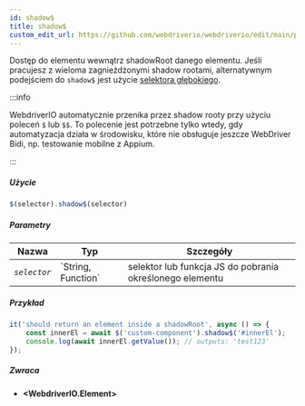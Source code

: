 ```yaml
---
id: shadow$
title: shadow$
custom_edit_url: https://github.com/webdriverio/webdriverio/edit/main/packages/webdriverio/src/commands/element/shadow$.ts
---
```


Dostęp do elementu wewnątrz shadowRoot danego elementu. Jeśli pracujesz
z wieloma zagnieżdżonymi shadow rootami, alternatywnym podejściem do `shadow$` jest
użycie [selektora głębokiego](https://webdriver.io/docs/selectors#deep-selectors).

:::info

WebdriverIO automatycznie przenika przez shadow rooty przy użyciu poleceń `$` lub `$$`.
To polecenie jest potrzebne tylko wtedy, gdy automatyzacja działa w środowisku, które nie
obsługuje jeszcze WebDriver Bidi, np. testowanie mobilne z Appium.

:::

##### Użycie

```js
$(selector).shadow$(selector)
```

##### Parametry

<table>
  <thead>
    <tr>
      <th>Nazwa</th><th>Typ</th><th>Szczegóły</th>
    </tr>
  </thead>
  <tbody>
    <tr>
      <td><code><var>selector</var></code></td>
      <td>`String, Function`</td>
      <td>selektor lub funkcja JS do pobrania określonego elementu</td>
    </tr>
  </tbody>
</table>

##### Przykład

```js title="shadow$$.js"
it('should return an element inside a shadowRoot', async () => {
    const innerEl = await $('custom-component').shadow$('#innerEl');
    console.log(await innerEl.getValue()); // outputs: 'test123'
});
```

##### Zwraca

- **&lt;WebdriverIO.Element&gt;**